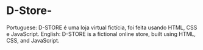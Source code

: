 # D-Store-
Portuguese: D-STORE é uma loja virtual fictícia, foi feita usando HTML, CSS e JavaScript.  English: D-STORE is a fictional online store, built using HTML, CSS, and JavaScript.
